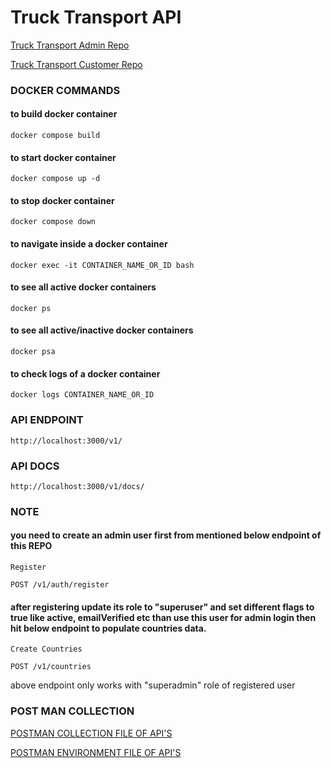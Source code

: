 # Truck Transport API

[Truck Transport Admin Repo](https://github.com/zohaibtariq/truck-transport-admin-angular)

[Truck Transport Customer Repo](https://github.com/zohaibtariq/truck-transport-customer-angular)

### DOCKER COMMANDS

#### to build docker container
````
docker compose build
````

#### to start docker container
````
docker compose up -d
````

#### to stop docker container
````
docker compose down
````

#### to navigate inside a docker container
````
docker exec -it CONTAINER_NAME_OR_ID bash
````

#### to see all active docker containers
````
docker ps
````

#### to see all active/inactive docker containers
````
docker psa
````

#### to check logs of a docker container
````
docker logs CONTAINER_NAME_OR_ID
````

### API ENDPOINT
````
http://localhost:3000/v1/
````

### API DOCS
````
http://localhost:3000/v1/docs/
````

### NOTE
#### you need to create an admin user first from mentioned below endpoint of this REPO
````
Register

POST /v1/auth/register
````
#### after registering update its role to "superuser" and set different flags to true like active, emailVerified etc than use this user for admin login then hit below endpoint to populate countries data.

````
Create Countries

POST /v1/countries
````

above endpoint only works with "superadmin" role of registered user

### POST MAN COLLECTION

[POSTMAN COLLECTION FILE OF API'S](https://github.com/zohaibtariq/truck-transport-api-node/blob/development/postman/TruckTransport.postman_collection.json)

[POSTMAN ENVIRONMENT FILE OF API'S](https://github.com/zohaibtariq/truck-transport-api-node/blob/development/postman/TruckTransportLocalAPI.postman_environment.json)
